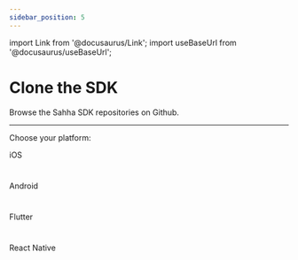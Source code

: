 ```yaml
---
sidebar_position: 5
---
```


import Link from '@docusaurus/Link';
import useBaseUrl from '@docusaurus/useBaseUrl';

# Clone the SDK

Browse the Sahha SDK repositories on Github.

---

Choose your platform:

<Link
            className="button button--secondary button--lg"
            to='https://github.com/sahha-ai/sahha-swift'>
            iOS
          </Link>

#
<Link
            className="button button--secondary button--lg"
            to='https://github.com/sahha-ai/sahha-android'>
            Android
          </Link>

#
<Link
            className="button button--secondary button--lg"
            to='https://github.com/sahha-ai/sahha_flutter'>
            Flutter
          </Link>

#
<Link
            className="button button--secondary button--lg"
            to='https://github.com/sahha-ai/sahha-react-native'>
            React Native
          </Link>
